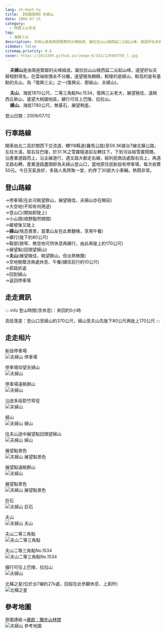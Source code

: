 ```yaml
---
lang: zh-Hant-tw
title: 【桃園復興】夫婦山
date: 2009-07-15
category: 
  - 桃園上山走走
tag:
  - 復興三尖
description: 夫婦山是由兩座緊鄰的尖峰組成，屬拉拉山山稜西延二尖起山峰，遠望好似夫婦相對得名，在雲端依偎永不分離，遠望極為顯眼，較矮的是婦山，較高的是有基點的夫山，為「復興三尖」之一(復興尖、那結山、夫婦山)。 夫山，海拔1870公尺，二等三角點No.1534，復興三尖老大，展望極佳，遠眺西丘斯山，遙望大桃園地區，續行可往上巴陵、拉拉山。 婦山，海拔1780公尺，無基石，展望稍差。
sidebar: false
sitemap.priority: 0.8
cover: https://1013399.github.io/image-6/352/128484795_l.jpg
---
```


    **夫婦山**是由兩座緊鄰的尖峰組成，屬拉拉山山稜西延二尖起山峰，遠望好似夫婦相對得名，在雲端依偎永不分離，遠望極為顯眼，較矮的是婦山，較高的是有基點的夫山，為「復興三尖」之一(復興尖、那結山、夫婦山)。  

<!-- more -->

    **夫山**，海拔1870公尺，二等三角點No.1534，復興三尖老大，展望極佳，遠眺西丘斯山，遙望大桃園地區，續行可往上巴陵、拉拉山。  
    **婦山**，海拔1780公尺，無基石，展望稍差。

登山日期：2009/07/12

## 行車路線
開車由北二高於關西下交流道，轉118縣道(羅馬公路)至59.3K接台7線北橫公路，左往大溪，取右往巴陵，於31.1K之雪霧隧道前左轉往下，下到河谷經雪霧鬧橋，沿產業道路而上，沿主線道行，遇叉路大都走右線，經利民商店處取右往上，再遇叉路右轉，產業道路盡頭即為夫婦山登山口，當地原住民新設有停車場，每次收費50元。今日天氣良好，多路人馬齊聚一堂，約停了30部大小車輛，熱鬧非常。

## 登山路線
→停車場(在此可眺望群山，展望極佳，夫婦山亦在眼前)  
→大空地(不知有何用途)  
→登山口(開始即陡上)  
→小山頭(視野豁然開闊)  
→緩坡後又陡上  
→**婦山**(喘息賞景，苗栗山友在此煮麵條，享用午餐)  
→續行(陡下約80公尺)  
→鞍部(狹窄、無空地可供休息再續行，由此再陡上約170公尺)  
→展望點(回頭望婦山)  
→**夫山**(展望極佳，眺望群山，但炎熱無蔭)  
→空地樹蔭涼爽處休息、午餐(續往前行約10公尺)  
→原路折返  
→回到婦山  
→返回停車場

## 走走資訊
::: info
登山時間(含休息)：來回約5小時

高低落差：登山口至婦山約370公尺，婦山至夫山先陡下80公尺再陡上170公尺
:::

## 走走相片
新設停車場  
![夫婦山 停車場](https://1013399.github.io/image-6/352/128484747_l.jpg)

停車場仰望夫婦山  
![夫婦山](https://1013399.github.io/image-6/352/128484795_l.jpg)

停車場遠眺群山  
![夫婦山](https://1013399.github.io/image-6/352/128484844_l.jpg)

沿途多段箭竹窄徑  
![夫婦山](https://1013399.github.io/image-6/352/128484850_l.jpg)

婦山  
![夫婦山 婦山](https://1013399.github.io/image-6/352/128484941_l.jpg)

往夫山途中展望點回頭望婦山  
![夫婦山 婦山](https://1013399.github.io/image-6/352/128484946_l.jpg)

展望點景色  
![夫婦山 展望點景色](https://1013399.github.io/image-6/352/128484953_l.jpg)

展望點遠眺群山  
![夫婦山](https://1013399.github.io/image-6/352/128484961_l.jpg)

展望點景色  
![夫婦山 展望點景色](https://1013399.github.io/image-6/352/128484968_l.jpg)

巨石  
![夫婦山 巨石](https://1013399.github.io/image-6/352/128484976_l.jpg)

夫山  
![夫婦山 夫山](https://1013399.github.io/image-6/352/128484979_l.jpg)

夫山二等三角點  
![夫山二等三角點](https://1013399.github.io/image-6/352/128484989_l.jpg)

夫山二等三角點No.1534  
![夫山二等三角點No.1534](https://1013399.github.io/image-6/352/128484997_l.jpg)

續行可往上巴陵、拉拉山  
![夫婦山](https://1013399.github.io/image-6/352/128485005_l.jpg)

北橫之星(位於台7線約27k處，回程在此參觀休息、上廁所)  
![北橫之星](https://1013399.github.io/image-6/352/128485008_l.jpg)

## 參考地圖
原圖連結→[蕭郎：獨步山林間](http://www.yougoipay.com/kenny/w679/index.htm)  
![夫婦山 參考地圖](https://1013399.github.io/image-6/352/128485129_l.jpg)